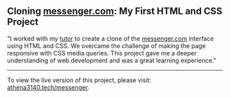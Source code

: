 ## **Cloning [messenger.com](https://messenger.com): My First HTML and CSS Project**

"I worked with my [tutor](https://www.youtube.com/@MSquareProgramming) to create a clone of the [messenger.com](https://messenger.com) interface using HTML and CSS. We overcame the challenge of making the page responsive with CSS media queries. This project gave me a deeper understanding of web development and was a great learning experience."

---

To view the live version of this project, please visit: [athena3140.tech/messenger](https://athena3140.tech/messenger).
